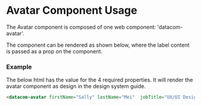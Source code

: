 # Avatar Component Usage

The Avatar component is composed of one web component: 'datacom-avatar'.

The component can be rendered as shown below, where the label content is passed as a prop on the component.

### Example
The below html has the value for the 4 required properties. It will render the avatar component as design in the design system guide. 

```html
<datacom-avatar firstName="Sally" lastName="Mei"  jobTitle="UX/UI Designer" companyName="Datacom"></datacom-avatar>
```
